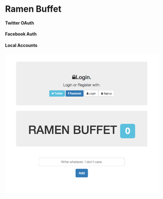# Ramen Buffet

#### Twitter OAuth
#### Facebook Auth
#### Local Accounts

![Alt text](https://raw.githubusercontent.com/evturn/ramen-buffet-angular/master/public/img/screenshot.png)